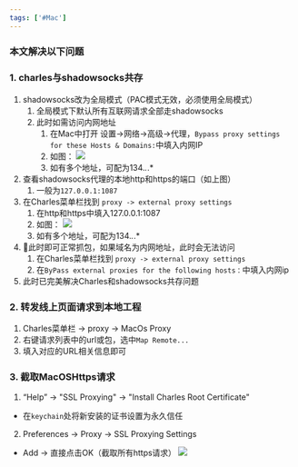 ```yaml
---
tags: ['#Mac']
---
```

### 本文解决以下问题
<!-- toc -->

### 1. charles与shadowsocks共存
1. shadowsocks改为全局模式（PAC模式无效，必须使用全局模式）
   1. 全局模式下默认所有互联网请求全部走shadowsocks
   2. 此时如需访问内网地址
      1. 在Mac中打开 设置->网络->高级->代理，`Bypass proxy settings for these Hosts & Domains:`中填入内网IP
      2. 如图：
       ![](https://tva1.sinaimg.cn/large/006y8mN6gy1g8ubsuvcutj30je0fcgoz.jpg)
      3. 如有多个地址，可配为134.*.*.*
2. 查看shadowsocks代理的本地http和https的端口（如上图）
   1. 一般为`127.0.0.1:1087`
3. 在Charles菜单栏找到 `proxy -> external proxy settings`
   1. 在http和https中填入127.0.0.1:1087
   2. 如图：
    ![](https://tva1.sinaimg.cn/large/006y8mN6gy1g8ubq4cl19j30f20chwgt.jpg)
   3. 如有多个地址，可配为134.*.*.*
4. 此时即可正常抓包，如果域名为内网地址，此时会无法访问
   1. 在Charles菜单栏找到 `proxy -> external proxy settings`
   2. 在`ByPass external proxies for the following hosts：`中填入内网ip
5. 此时已完美解决Charles和shadowsocks共存问题

### 2. 转发线上页面请求到本地工程
1. Charles菜单栏 -> proxy -> MacOs Proxy
2. 右键请求列表中的url或包，选中`Map Remote...`
3. 填入对应的URL相关信息即可

### 3. 截取MacOSHttps请求
1. “Help” -> "SSL Proxying" -> "Install Charles Root Certificate"
  - 在`keychain`处将新安装的证书设置为永久信任
2. Preferences -> Proxy -> SSL Proxying Settings
  - Add -> 直接点击OK（截取所有https请求）
    ![](https://tva1.sinaimg.cn/large/006y8mN6ly1g8u6eu1soqj30gj0cwdic.jpg)

